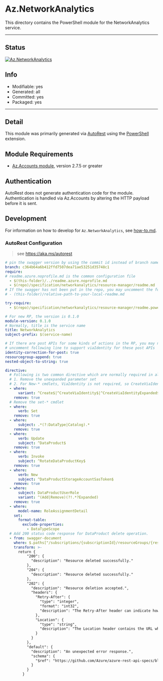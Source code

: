 <!-- region Generated -->
# Az.NetworkAnalytics
This directory contains the PowerShell module for the NetworkAnalytics service.

---
## Status
[![Az.NetworkAnalytics](https://img.shields.io/powershellgallery/v/Az.NetworkAnalytics.svg?style=flat-square&label=Az.NetworkAnalytics "Az.NetworkAnalytics")](https://www.powershellgallery.com/packages/Az.NetworkAnalytics/)

## Info
- Modifiable: yes
- Generated: all
- Committed: yes
- Packaged: yes

---
## Detail
This module was primarily generated via [AutoRest](https://github.com/Azure/autorest) using the [PowerShell](https://github.com/Azure/autorest.powershell) extension.

## Module Requirements
- [Az.Accounts module](https://www.powershellgallery.com/packages/Az.Accounts/), version 2.7.5 or greater

## Authentication
AutoRest does not generate authentication code for the module. Authentication is handled via Az.Accounts by altering the HTTP payload before it is sent.

## Development
For information on how to develop for `Az.NetworkAnalytics`, see [how-to.md](how-to.md).
<!-- endregion -->

### AutoRest Configuration
> see https://aka.ms/autorest

```yaml
# pin the swagger version by using the commit id instead of branch name
branch: c364b64a6b412ffd7507dea71ae53251d35748c1
require:
# readme.azure.noprofile.md is the common configuration file
  - $(this-folder)/../readme.azure.noprofile.md
  - $(repo)/specification/networkanalytics/resource-manager/readme.md
# If the swagger has not been put in the repo, you may uncomment the following line and refer to it locally
# - (this-folder)/relative-path-to-your-local-readme.md

try-require: 
  - $(repo)/specification/networkanalytics/resource-manager/readme.powershell.md

# For new RP, the version is 0.1.0
module-version: 0.1.0
# Normally, title is the service name
title: NetworkAnalytics
subject-prefix: $(service-name)

# If there are post APIs for some kinds of actions in the RP, you may need to 
# uncomment following line to support viaIdentity for these post APIs
identity-correction-for-post: true
resourcegroup-append: true
nested-object-to-string: true

directive:
  # Following is two common directive which are normally required in all the RPs
  # 1. Remove the unexpanded parameter set
  # 2. For New-* cmdlets, ViaIdentity is not required, so CreateViaIdentityExpanded is removed as well
  - where:
      variant: ^Create$|^CreateViaIdentity$|^CreateViaIdentityExpanded$|^Update$|^UpdateViaIdentity$
    remove: true
  # Remove the set-* cmdlet
  - where:
      verb: Set
    remove: true
  - where:
      subject: .*(?:DataType|Catalog).*
    remove: true
  - where:
      verb: Update
      subject: ^DataProduct$
    remove: true
  - where:
      verb: Invoke
      subject: ^RotateDataProductKey$
    remove: true
  - where:
      verb: New
      subject: ^DataProductStorageAccountSasToken$
    remove: true
  - where:
      subject: DataProductUserRole
      variant: ^(Add|Remove)(?!.*?Expanded)
    remove: true
  - where:
      model-name: RoleAssignmentDetail
    set:
      format-table:
        exclude-properties:
          - DataTypeScope
  # Add 200 status code response for DataProduct delete operation.
  - from: swagger-document
    where: $.paths["/subscriptions/{subscriptionId}/resourceGroups/{resourceGroupName}/providers/Microsoft.NetworkAnalytics/dataProducts/{dataProductName}"].delete.responses
    transform: >-
      return {
          "200": {
            "description": "Resource deleted successfully."
          },
          "204": {
            "description": "Resource deleted successfully."
          },
          "202": {
            "description": "Resource deletion accepted.",
            "headers": {
              "Retry-After": {
                "type": "integer",
                "format": "int32",
                "description": "The Retry-After header can indicate how long the client should wait before polling the operation status."
              },
              "Location": {
                "type": "string",
                "description": "The Location header contains the URL where the status of the long running operation can be checked."
              }
            }
          },
          "default": {
            "description": "An unexpected error response.",
            "schema": {
              "$ref": "https://github.com/Azure/azure-rest-api-specs/blob/c364b64a6b412ffd7507dea71ae53251d35748c1/specification/common-types/resource-management/v3/types.json#/definitions/ErrorResponse"
            }
          }
        }
```
